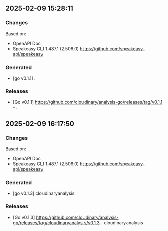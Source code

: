 

## 2025-02-09 15:28:11
### Changes
Based on:
- OpenAPI Doc  
- Speakeasy CLI 1.487.1 (2.506.0) https://github.com/speakeasy-api/speakeasy
### Generated
- [go v0.1.1] .
### Releases
- [Go v0.1.1] https://github.com/cloudinary/analysis-go/releases/tag/v0.1.1 - .

## 2025-02-09 16:17:50
### Changes
Based on:
- OpenAPI Doc  
- Speakeasy CLI 1.487.1 (2.506.0) https://github.com/speakeasy-api/speakeasy
### Generated
- [go v0.1.3] cloudinaryanalysis
### Releases
- [Go v0.1.3] https://github.com/cloudinary/analysis-go/releases/tag/cloudinaryanalysis/v0.1.3 - cloudinaryanalysis